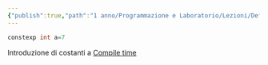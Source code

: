 ```yaml
---
{"publish":true,"path":"1 anno/Programmazione e Laboratorio/Lezioni/Definizione di costanti.md","permalink":"/1 anno/Programmazione e Laboratorio/Lezioni/Definizione di costanti/","PassFrontmatter":true}
---
```



```c++
constexp int a=7
```
Introduzione di costanti a [Compile time](https://en.wikipedia.org/wiki/Compile_time)
